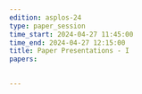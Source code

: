 ```yaml
---
edition: asplos-24
type: paper_session
time_start: 2024-04-27 11:45:00
time_end: 2024-04-27 12:15:00
title: Paper Presentations - I
papers: 

           
---
```

  

 
